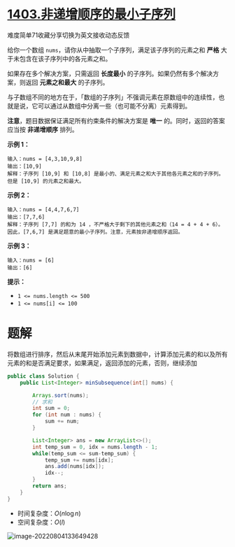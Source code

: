 # [1403.非递增顺序的最小子序列](https://leetcode.cn/problems/minimum-subsequence-in-non-increasing-order/)

难度简单71收藏分享切换为英文接收动态反馈

给你一个数组 `nums`，请你从中抽取一个子序列，满足该子序列的元素之和 **严格** 大于未包含在该子序列中的各元素之和。

如果存在多个解决方案，只需返回 **长度最小** 的子序列。如果仍然有多个解决方案，则返回 **元素之和最大** 的子序列。

与子数组不同的地方在于，「数组的子序列」不强调元素在原数组中的连续性，也就是说，它可以通过从数组中分离一些（也可能不分离）元素得到。

**注意**，题目数据保证满足所有约束条件的解决方案是 **唯一** 的。同时，返回的答案应当按 **非递增顺序** 排列。

 

**示例 1：**

```
输入：nums = [4,3,10,9,8]
输出：[10,9] 
解释：子序列 [10,9] 和 [10,8] 是最小的、满足元素之和大于其他各元素之和的子序列。但是 [10,9] 的元素之和最大。 
```

**示例 2：**

```
输入：nums = [4,4,7,6,7]
输出：[7,7,6] 
解释：子序列 [7,7] 的和为 14 ，不严格大于剩下的其他元素之和（14 = 4 + 4 + 6）。因此，[7,6,7] 是满足题意的最小子序列。注意，元素按非递增顺序返回。  
```

**示例 3：**

```
输入：nums = [6]
输出：[6]
```

**提示：**

- `1 <= nums.length <= 500`
- `1 <= nums[i] <= 100`

# 题解

将数组进行排序，然后从末尾开始添加元素到数据中，计算添加元素的和以及所有元素的和是否满足要求，如果满足，返回添加的元素，否则，继续添加

```java
public class Solution {
    public List<Integer> minSubsequence(int[] nums) {

        Arrays.sort(nums);
        // 求和
        int sum = 0;
        for (int num : nums) {
            sum += num;
        }

        List<Integer> ans = new ArrayList<>();
        int temp_sum = 0, idx = nums.length - 1;
        while(temp_sum <= sum-temp_sum) {
            temp_sum += nums[idx];
            ans.add(nums[idx]);
            idx--;
        }
        return ans;
    }
}
```

* 时间复杂度：$O(n \log n)$
* 空间复杂度：$O(l)$

![image-20220804133649428](https://madao33-static.oss-cn-hangzhou.aliyuncs.com/madao33blog/post/leetcode/image-20220804133649428.png)







